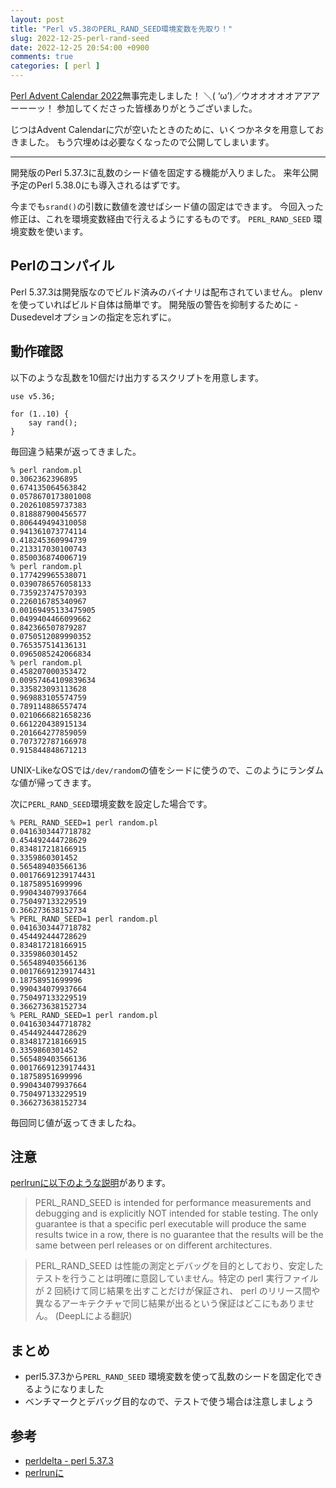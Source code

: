 ```yaml
---
layout: post
title: "Perl v5.38のPERL_RAND_SEED環境変数を先取り！"
slug: 2022-12-25-perl-rand-seed
date: 2022-12-25 20:54:00 +0900
comments: true
categories: [ perl ]
---
```


[Perl Advent Calendar 2022](https://qiita.com/advent-calendar/2022/perl)無事完走しました！
＼( ‘ω’)／ウオオオオオアアアーーーッ！
参加してくださった皆様ありがとうございました。

じつはAdvent Calendarに穴が空いたときのために、いくつかネタを用意しておきました。
もう穴埋めは必要なくなったので公開してしまいます。

-----

開発版のPerl 5.37.3に乱数のシード値を固定する機能が入りました。
来年公開予定のPerl 5.38.0にも導入されるはずです。

今までも`srand()`の引数に数値を渡せばシード値の固定はできます。
今回入った修正は、これを環境変数経由で行えるようにするものです。
`PERL_RAND_SEED` 環境変数を使います。

## Perlのコンパイル

Perl 5.37.3は開発版なのでビルド済みのバイナリは配布されていません。
plenvを使っていればビルド自体は簡単です。
開発版の警告を抑制するために -Dusedevelオプションの指定を忘れずに。

## 動作確認

以下のような乱数を10個だけ出力するスクリプトを用意します。

```
use v5.36;

for (1..10) {
    say rand();
}
```

毎回違う結果が返ってきました。

```
% perl random.pl
0.3062362396895
0.674135064563842
0.0578670173801008
0.202610859737383
0.818887900456577
0.806449494310058
0.941361073774114
0.418245360994739
0.213317030100743
0.850036874006719
% perl random.pl
0.177429965538071
0.0390786576058133
0.735923747570393
0.226016785340967
0.00169495133475905
0.0499404466099662
0.842366507879287
0.0750512089990352
0.765357514136131
0.0965085242066834
% perl random.pl
0.458207000353472
0.00957464109839634
0.335823093113628
0.969883105574759
0.789114886557474
0.0210666821658236
0.661220438915134
0.201664277859059
0.707372787166978
0.915844848671213
```

UNIX-LikeなOSでは`/dev/random`の値をシードに使うので、このようにランダムな値が帰ってきます。

次に`PERL_RAND_SEED`環境変数を設定した場合です。

```
% PERL_RAND_SEED=1 perl random.pl
0.0416303447718782
0.454492444728629
0.834817218166915
0.3359860301452
0.565489403566136
0.00176691239174431
0.18758951699996
0.990434079937664
0.750497133229519
0.366273638152734
% PERL_RAND_SEED=1 perl random.pl
0.0416303447718782
0.454492444728629
0.834817218166915
0.3359860301452
0.565489403566136
0.00176691239174431
0.18758951699996
0.990434079937664
0.750497133229519
0.366273638152734
% PERL_RAND_SEED=1 perl random.pl
0.0416303447718782
0.454492444728629
0.834817218166915
0.3359860301452
0.565489403566136
0.00176691239174431
0.18758951699996
0.990434079937664
0.750497133229519
0.366273638152734
```

毎回同じ値が返ってきましたね。

## 注意

[perlrunに以下のような説明](https://metacpan.org/release/NEILB/perl-5.37.3/view/pod/perlrun.pod#PERL_RAND_SEED)があります。

> PERL_RAND_SEED is intended for performance measurements and debugging and is explicitly NOT intended for stable testing. The only guarantee is that a specific perl executable will produce the same results twice in a row, there is no guarantee that the results will be the same between perl releases or on different architectures.

> PERL_RAND_SEED は性能の測定とデバッグを目的としており、安定したテストを行うことは明確に意図していません。特定の perl 実行ファイルが 2 回続けて同じ結果を出すことだけが保証され、 perl のリリース間や異なるアーキテクチャで同じ結果が出るという保証はどこにもありません。 (DeepLによる翻訳)

## まとめ

- perl5.37.3から`PERL_RAND_SEED` 環境変数を使って乱数のシードを固定化できるようになりました
- ベンチマークとデバッグ目的なので、テストで使う場合は注意しましょう

## 参考

- [perldelta - perl 5.37.3](https://metacpan.org/release/NEILB/perl-5.37.3/view/pod/perldelta.pod)
- [perlrunに](https://metacpan.org/release/NEILB/perl-5.37.3/view/pod/perlrun.pod#PERL_RAND_SEED)
